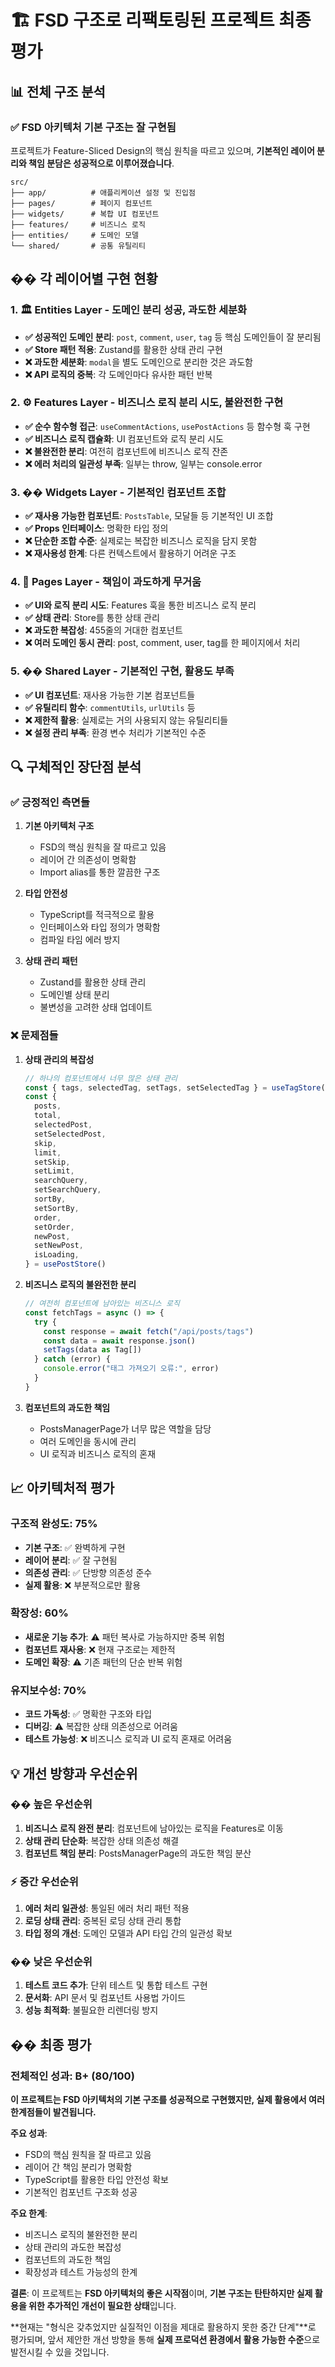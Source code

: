 # 🏗️ **FSD 구조로 리팩토링된 프로젝트 최종 평가**

## 📊 **전체 구조 분석**

### **✅ FSD 아키텍처 기본 구조는 잘 구현됨**

프로젝트가 Feature-Sliced Design의 핵심 원칙을 따르고 있으며, **기본적인 레이어 분리와 책임 분담은 성공적으로 이루어졌습니다**.

```
src/
├── app/          # 애플리케이션 설정 및 진입점
├── pages/        # 페이지 컴포넌트
├── widgets/      # 복합 UI 컴포넌트
├── features/     # 비즈니스 로직
├── entities/     # 도메인 모델
└── shared/       # 공통 유틸리티
```

## �� **각 레이어별 구현 현황**

### **1. 🏛️ Entities Layer - 도메인 분리 성공, 과도한 세분화**

- **✅ 성공적인 도메인 분리**: `post`, `comment`, `user`, `tag` 등 핵심 도메인들이 잘 분리됨
- **✅ Store 패턴 적용**: Zustand를 활용한 상태 관리 구현
- **❌ 과도한 세분화**: `modal`을 별도 도메인으로 분리한 것은 과도함
- **❌ API 로직의 중복**: 각 도메인마다 유사한 패턴 반복

### **2. ⚙️ Features Layer - 비즈니스 로직 분리 시도, 불완전한 구현**

- **✅ 순수 함수형 접근**: `useCommentActions`, `usePostActions` 등 함수형 훅 구현
- **✅ 비즈니스 로직 캡슐화**: UI 컴포넌트와 로직 분리 시도
- **❌ 불완전한 분리**: 여전히 컴포넌트에 비즈니스 로직 잔존
- **❌ 에러 처리의 일관성 부족**: 일부는 throw, 일부는 console.error

### **3. �� Widgets Layer - 기본적인 컴포넌트 조합**

- **✅ 재사용 가능한 컴포넌트**: `PostsTable`, 모달들 등 기본적인 UI 조합
- **✅ Props 인터페이스**: 명확한 타입 정의
- **❌ 단순한 조합 수준**: 실제로는 복잡한 비즈니스 로직을 담지 못함
- **❌ 재사용성 한계**: 다른 컨텍스트에서 활용하기 어려운 구조

### **4. 📱 Pages Layer - 책임이 과도하게 무거움**

- **✅ UI와 로직 분리 시도**: Features 훅을 통한 비즈니스 로직 분리
- **✅ 상태 관리**: Store를 통한 상태 관리
- **❌ 과도한 복잡성**: 455줄의 거대한 컴포넌트
- **❌ 여러 도메인 동시 관리**: post, comment, user, tag를 한 페이지에서 처리

### **5. ��️ Shared Layer - 기본적인 구현, 활용도 부족**

- **✅ UI 컴포넌트**: 재사용 가능한 기본 컴포넌트들
- **✅ 유틸리티 함수**: `commentUtils`, `urlUtils` 등
- **❌ 제한적 활용**: 실제로는 거의 사용되지 않는 유틸리티들
- **❌ 설정 관리 부족**: 환경 변수 처리가 기본적인 수준

## 🔍 **구체적인 장단점 분석**

### **✅ 긍정적인 측면들**

1. **기본 아키텍처 구조**
   - FSD의 핵심 원칙을 잘 따르고 있음
   - 레이어 간 의존성이 명확함
   - Import alias를 통한 깔끔한 구조

2. **타입 안전성**
   - TypeScript를 적극적으로 활용
   - 인터페이스와 타입 정의가 명확함
   - 컴파일 타임 에러 방지

3. **상태 관리 패턴**
   - Zustand를 활용한 상태 관리
   - 도메인별 상태 분리
   - 불변성을 고려한 상태 업데이트

### **❌ 문제점들**

1. **상태 관리의 복잡성**

   ```typescript
   // 하나의 컴포넌트에서 너무 많은 상태 관리
   const { tags, selectedTag, setTags, setSelectedTag } = useTagStore()
   const {
     posts,
     total,
     selectedPost,
     setSelectedPost,
     skip,
     limit,
     setSkip,
     setLimit,
     searchQuery,
     setSearchQuery,
     sortBy,
     setSortBy,
     order,
     setOrder,
     newPost,
     setNewPost,
     isLoading,
   } = usePostStore()
   ```

2. **비즈니스 로직의 불완전한 분리**

   ```typescript
   // 여전히 컴포넌트에 남아있는 비즈니스 로직
   const fetchTags = async () => {
     try {
       const response = await fetch("/api/posts/tags")
       const data = await response.json()
       setTags(data as Tag[])
     } catch (error) {
       console.error("태그 가져오기 오류:", error)
     }
   }
   ```

3. **컴포넌트의 과도한 책임**
   - PostsManagerPage가 너무 많은 역할을 담당
   - 여러 도메인을 동시에 관리
   - UI 로직과 비즈니스 로직의 혼재

## 📈 **아키텍처적 평가**

### **구조적 완성도: 75%**

- **기본 구조**: ✅ 완벽하게 구현
- **레이어 분리**: ✅ 잘 구현됨
- **의존성 관리**: ✅ 단방향 의존성 준수
- **실제 활용**: ❌ 부분적으로만 활용

### **확장성: 60%**

- **새로운 기능 추가**: ⚠️ 패턴 복사로 가능하지만 중복 위험
- **컴포넌트 재사용**: ❌ 현재 구조로는 제한적
- **도메인 확장**: ⚠️ 기존 패턴의 단순 반복 위험

### **유지보수성: 70%**

- **코드 가독성**: ✅ 명확한 구조와 타입
- **디버깅**: ⚠️ 복잡한 상태 의존성으로 어려움
- **테스트 가능성**: ❌ 비즈니스 로직과 UI 로직 혼재로 어려움

## 💡 **개선 방향과 우선순위**

### **�� 높은 우선순위**

1. **비즈니스 로직 완전 분리**: 컴포넌트에 남아있는 로직을 Features로 이동
2. **상태 관리 단순화**: 복잡한 상태 의존성 해결
3. **컴포넌트 책임 분리**: PostsManagerPage의 과도한 책임 분산

### **⚡ 중간 우선순위**

1. **에러 처리 일관성**: 통일된 에러 처리 패턴 적용
2. **로딩 상태 관리**: 중복된 로딩 상태 관리 통합
3. **타입 정의 개선**: 도메인 모델과 API 타입 간의 일관성 확보

### **�� 낮은 우선순위**

1. **테스트 코드 추가**: 단위 테스트 및 통합 테스트 구현
2. **문서화**: API 문서 및 컴포넌트 사용법 가이드
3. **성능 최적화**: 불필요한 리렌더링 방지

## �� **최종 평가**

### **전체적인 성과: B+ (80/100)**

**이 프로젝트는 FSD 아키텍처의 기본 구조를 성공적으로 구현했지만, 실제 활용에서 여러 한계점들이 발견됩니다.**

**주요 성과**:

- FSD의 핵심 원칙을 잘 따르고 있음
- 레이어 간 책임 분리가 명확함
- TypeScript를 활용한 타입 안전성 확보
- 기본적인 컴포넌트 구조화 성공

**주요 한계**:

- 비즈니스 로직의 불완전한 분리
- 상태 관리의 과도한 복잡성
- 컴포넌트의 과도한 책임
- 확장성과 테스트 가능성의 한계

**결론**: 이 프로젝트는 **FSD 아키텍처의 좋은 시작점**이며, **기본 구조는 탄탄하지만 실제 활용을 위한 추가적인 개선이 필요한 상태**입니다.

**현재는 "형식은 갖추었지만 실질적인 이점을 제대로 활용하지 못한 중간 단계"**로 평가되며, 앞서 제안한 개선 방향을 통해 **실제 프로덕션 환경에서 활용 가능한 수준**으로 발전시킬 수 있을 것입니다.
